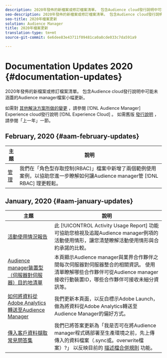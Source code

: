 ```yaml
---
description: 2020年發佈的新檔案或修訂檔案清單。 包含Audience cloud發行說明中可能未涵蓋的Audience manager檔案小幅更新。
seo-description: 2020年發佈的新檔案或修訂檔案清單。 包含Audience cloud發行說明中可能未涵蓋的Audience manager檔案小幅更新。
seo-title: 2020年檔案更新
solution: Audience Manager
title: 2020年檔案更新
translation-type: tm+mt
source-git-commit: 6e6dee83e43711f09481ca0a8cde033c7da591a9

---
```



# Documentation Updates 2020 {#documentation-updates}

2020年發佈的新檔案或修訂檔案清單。 包含Audience cloud發行說明中可能未涵蓋的Audience manager檔案小幅更新。

如需對 [其他解決方案所做的變更](https://marketing.adobe.com/resources/help/en_US/whatsnew/) ，請參閱 [!DNL Audience Manager] Experience cloud發行說明 [!DNL Experience Cloud] 。 如需舊版 [發行說明](../docs-updates/docs-2019.md) ，請參閱「上一年」一節。

## February, 2020 {#aam-february-updates}

| 主題 | 說明 |
|---- |----|
| [管理](../features/administration/administration-overview.md#use-cases) | 我們在「角色型存取控制(RBAC)」檔案中新增了兩個範例使用案例，以協助您進一步瞭解如何讓Audience manager管 [!DNL RBAC] 理更輕鬆。 |

## January, 2020 {#aam-january-updates}

| 主題 | 說明 |
|--- |----|
| [活動使用情況報告](../features/administration/activity-usage-reporting.md) | 此 [!UICONTROL Activity Usage Report] 功能可協助您檢視及追蹤Audience manager例項的活動使用情形，讓您清楚瞭解活動使用情形與合約承諾的比較。 |
| [Audience manager裝置型（伺服器對伺服器）目的地清單](/help/using/features/destinations/device-based-destinations-list.md) | 本頁顯示Audience manager與業界合作夥伴之間每次伺服器對伺服器整合的相關資訊。 使用清單瞭解哪些合作夥伴可從Audience manager接收行動裝置ID，哪些合作夥伴可接收未細分資訊等。 |
| [如何將資料從Adobe Analytics轉送至Audience Manager](../integration/integration-other-solutions/audience-management-module.md) | 我們更新本頁面，以反白標示Adobe Launch，做為將資料從Adobe Analytics轉送至Audience Manager的偏好方式。 |
| [傳入客戶資料擷取常見問答集](/help/using/faq/faq-inbound-data-ingestion.md) | 我們已將答案更新為「我是否可在將Audience manager程式碼部署至生產環境之前，先上傳傳入的資料檔案（.sync或。overwrite檔案）?」 以反映目前的 [描述檔合併規則](/help/using/features/profile-merge-rules/merge-rule-targeting-options.md) 功能。 |
